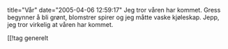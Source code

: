 title="Vår"
date="2005-04-06 12:59:17"
Jeg tror våren har kommet. Gress begynner å bli grønt, blomstrer spirer og jeg måtte vaske kjøleskap. Jepp, jeg tror virkelig at våren har kommet.

[[!tag  generelt
